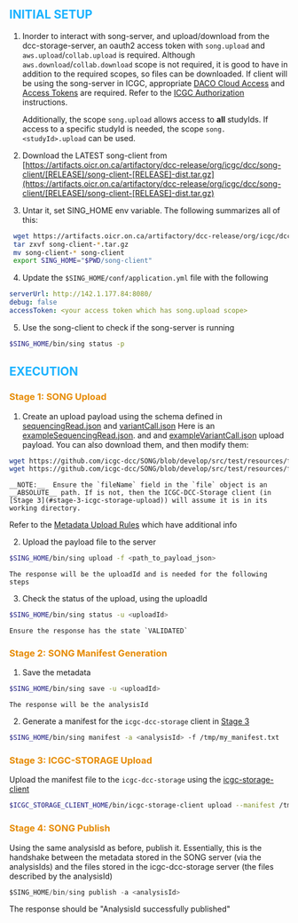 ## <span style="color: #1ab2ff">INITIAL SETUP</span>

1. Inorder to interact with song-server, and upload/download from the dcc-storage-server, an oauth2 access token with `song.upload` and `aws.upload`/`collab.upload` is required. Although `aws.download`/`collab.download` scope is not required, it is good to have in addition to the required scopes, so files can be downloaded. If client will be using the song-server in ICGC, appropriate [DACO Cloud Access](http://docs.icgc.org/cloud/guide/#daco-cloud-access) and [Access Tokens](http://docs.icgc.org/cloud/guide/#access-tokens) are required. Refer to the [ICGC Authorization](http://docs.icgc.org/cloud/guide/#authorization) instructions. 

    Additionally, the scope `song.upload` allows access to **all** studyIds. If access to a specific studyId is needed, the scope `song.<studyId>.upload` can be used.

2. Download the LATEST song-client from 
[https://artifacts.oicr.on.ca/artifactory/dcc-release/org/icgc/dcc/song-client/[RELEASE]/song-client-[RELEASE]-dist.tar.gz](https://artifacts.oicr.on.ca/artifactory/dcc-release/org/icgc/dcc/song-client/[RELEASE]/song-client-[RELEASE]-dist.tar.gz)

3. Untar it, set SING_HOME env variable. The following summarizes all of this:
```bash
 wget https://artifacts.oicr.on.ca/artifactory/dcc-release/org/icgc/dcc/song-client/[RELEASE]/song-client-[RELEASE]-dist.tar.gz
 tar zxvf song-client-*.tar.gz
 mv song-client-* song-client
 export SING_HOME="$PWD/song-client"
```

4. Update the `$SING_HOME/conf/application.yml` file with the following
```yaml
serverUrl: http://142.1.177.84:8080/
debug: false
accessToken: <your access token which has song.upload scope>
```

5. Use the song-client to check if the song-server is running
```bash
$SING_HOME/bin/sing status -p
```

## <span style="color: #1ab2ff">EXECUTION</span>
### <span style="color: #e68a00">Stage 1: SONG Upload</span>
1. Create an upload payload using the schema defined in 
[sequencingRead.json](https://github.com/icgc-dcc/SONG/blob/develop/song-server/src/main/resources/schemas/sequencingRead.json)
and
[variantCall.json](https://github.com/icgc-dcc/SONG/blob/develop/song-server/src/main/resources/schemas/variantCall.json)
Here is an [exampleSequencingRead.json](https://github.com/icgc-dcc/SONG/blob/develop/src/test/resources/fixtures/sequencingRead.json).
and and [exampleVariantCall.json](https://github.com/icgc-dcc/SONG/blob/develop/src/test/resources/fixtures/variantCall.json) upload payload.
You can also download them, and then modify them:
```bash
wget https://github.com/icgc-dcc/SONG/blob/develop/src/test/resources/fixtures/sequencingRead.json
wget https://github.com/icgc-dcc/SONG/blob/develop/src/test/resources/fixtures/variantCall.json
```
    __NOTE:__  Ensure the `fileName` field in the `file` object is an __ABSOLUTE__ path. If is not, then the ICGC-DCC-Storage client (in [Stage 3](#stage-3-icgc-storage-upload)) will assume it is in its working directory.
Refer to the [Metadata Upload Rules](https://github.com/icgc-dcc/SONG/blob/develop/METADATA_RULES.md) which have additional info

2. Upload the payload file to the server
```bash
$SING_HOME/bin/sing upload -f <path_to_payload_json>
```
    The response will be the uploadId and is needed for the following steps

3. Check the status of the upload, using the uploadId
```bash
$SING_HOME/bin/sing status -u <uploadId>
```
    Ensure the response has the state `VALIDATED`

### <span style="color: #e68a00">Stage 2: SONG Manifest Generation</span>
1. Save the metadata
```bash
$SING_HOME/bin/sing save -u <uploadId>
```
    The response will be the analysisId

2. Generate a manifest for the `icgc-dcc-storage` client in [Stage 3](#stage-3-icgc-storage-upload)
```bash
$SING_HOME/bin/sing manifest -a <analysisId> -f /tmp/my_manifest.txt
```

### <span style="color: #e68a00">Stage 3: ICGC-STORAGE Upload</span>

Upload the manifest file to the `icgc-dcc-storage` using the [icgc-storage-client](http://docs.icgc.org/software/binaries/#storage-client)
```bash
$ICGC_STORAGE_CLIENT_HOME/bin/icgc-storage-client upload --manifest /tmp/my_manifest.txt
```

### <span style="color: #e68a00">Stage 4: SONG Publish</span>

Using the same analysisId as before, publish it. Essentially, this is the handshake between the metadata stored in the SONG server (via the analysisIds) and the files stored in the icgc-dcc-storage server (the files described by the analysisId)
```java
$SING_HOME/bin/sing publish -a <analysisId>
```
The response should be "AnalysisId <analysisId> successfully published"

